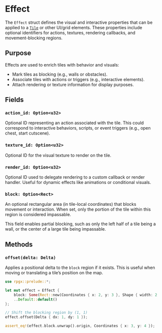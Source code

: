 # Effect

The `Effect` struct defines the visual and interactive properties that can be applied to a [`Tile`](tile.md) or other UI/grid elements. These properties include optional identifiers for actions, textures, rendering callbacks, and movement-blocking regions.

## Purpose

Effects are used to enrich tiles with behavior and visuals:
- Mark tiles as blocking (e.g., walls or obstacles).
- Associate tiles with actions or triggers (e.g., interactive elements).
- Attach rendering or texture information for display purposes.

## Fields

### `action_id: Option<u32>`

Optional ID representing an action associated with the tile. This could correspond to interactive behaviors, scripts, or event triggers (e.g., open chest, start cutscene).

### `texture_id: Option<u32>`

Optional ID for the visual texture to render on the tile.

### `render_id: Option<u32>`

Optional ID used to delegate rendering to a custom callback or render handler. Useful for dynamic effects like animations or conditional visuals.

### `block: Option<Rect>`

An optional rectangular area (in tile-local coordinates) that blocks movement or interaction. When set, only the portion of the tile within this region is considered impassable.

This field enables partial blocking, such as only the left half of a tile being a wall, or the center of a large tile being impassable.

## Methods

### `offset(delta: Delta)`

Applies a positional delta to the `block` region if it exists. This is useful when moving or translating a tile’s position on the map.

```rust
use rpgx::prelude::*;

let mut effect = Effect {
    block: Some(Rect::new(Coordinates { x: 2, y: 3 }, Shape { width: 2, height: 2 })),
    ..Default::default()
};

// Shift the blocking region by (1, 1)
effect.offset(Delta { dx: 1, dy: 1 });

assert_eq!(effect.block.unwrap().origin, Coordinates { x: 3, y: 4 });
```